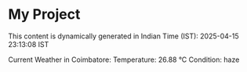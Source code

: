 # My Project

This content is dynamically generated in Indian Time (IST): 2025-04-15 23:13:08 IST


Current Weather in Coimbatore:
Temperature: 26.88 °C
Condition: haze
